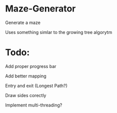 # Maze-Generator
Generate a maze

Uses something simlar to the growing tree algorytm

# Todo:
Add proper progress bar

Add better mapping

Entry and exit (Longest Path?)

Draw sides corectly

Implement multi-threading?